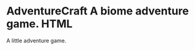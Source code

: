 AdventureCraft  A biome adventure game. HTML
============================================

A little adventure game.
